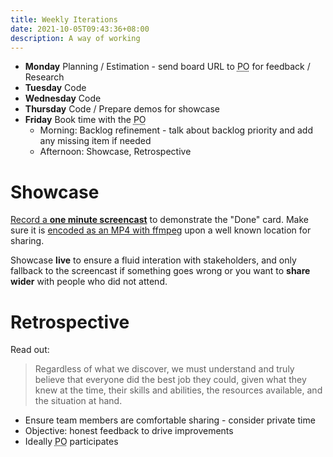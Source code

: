```yaml
---
title: Weekly Iterations
date: 2021-10-05T09:43:36+08:00
description: A way of working
---
```


* **Monday** Planning / Estimation - send board URL to <abbr title="Product Owner">PO</abbr> for feedback / Research
* **Tuesday** Code
* **Wednesday** Code
* **Thursday** Code / Prepare demos for showcase
* **Friday** Book time with the <abbr title="Product Owner">PO</abbr>
	* Morning: Backlog refinement - talk about backlog priority and add any missing item if needed
	* Afternoon: Showcase, Retrospective

# Showcase

[Record a **one minute screencast**](https://support.apple.com/en-us/HT208721)
to demonstrate the "Done" card. Make sure it is [encoded as an MP4 with
ffmpeg](https://s.natalian.org/2021-10-05/htmlvideo.txt) upon a well known
location for sharing.

Showcase **live** to ensure a fluid interation with stakeholders, and only
fallback to the screencast if something goes wrong or you want to **share
wider** with people who did not attend.

# Retrospective

Read out:

>	Regardless of what we discover, we must understand and truly believe that
>	everyone did the best job they could, given what they knew at the time,
>	their skills and abilities, the resources available, and the situation at
>	hand.

* Ensure team members are comfortable sharing - consider private time
* Objective: honest feedback to drive improvements
* Ideally <abbr title="Product Owner">PO</abbr> participates
